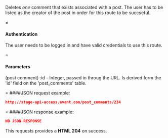 <!-- --- title: DELETE /post_comments/:id -->

Deletes *one* comment that exists associated with a post. The user has to be listed as the creator of the post in order for this route to be succseful. 

=
#### Authentication

The user needs to be logged in and have valid credentials to use this route.

=
#### Parameters

(post comment) :id - Integer, passed in throug the URL. Is derived form the 'id' field on the 'post_comments' table.

=
####JSON request example:
```json
http://stage-api-access.evant.com/post_comments/234
```

=
####JSON response example:

```json
NO JSON RESPONSE
```

This requests provides a <strong>HTML 204</strong> on success.
